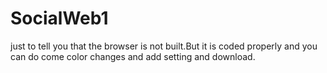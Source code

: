 # SocialWeb1

just to tell you that the browser is not built.But it is coded properly and you can do come color changes and add setting and download.
